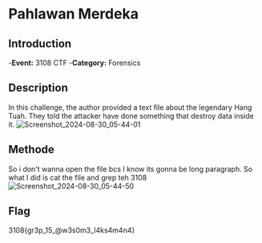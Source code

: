# Pahlawan Merdeka
## Introduction
-**Event:** 3108 CTF
-**Category:** Forensics

## Description
In this challenge, the author provided a text file about the legendary Hang Tuah. They told the attacker have done something that destroy data inside it.
![Screenshot_2024-08-30_05-44-01](https://github.com/user-attachments/assets/23dd78c7-281c-4984-9374-f97b7288d9a1)

## Methode
So i don't wanna open the file bcs I know its gonna be long paragraph. So what I did is cat the file and grep teh 3108
![Screenshot_2024-08-30_05-44-50](https://github.com/user-attachments/assets/dcce29f2-de3a-4bb2-b8f3-05e6defd6550)

## Flag
3108{gr3p_15_@w3s0m3_l4ks4m4n4}
